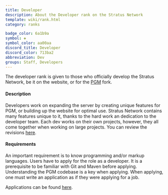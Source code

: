 ```yaml
---
title: Developer
description: About the Developer rank on the Stratus Network
template: wiki/rank.html
category: ranks

badge_color: 6a1b9a
symbol: ❖
symbol_color: aa00aa
discord_title: Developer
discord_color: 713ba2
abbreviation: Dev
groups: Staff, Developers
---
```


The developer rank is given to those who officially develop the Stratus Network, be it on the website, or for the [PGM](pgm) fork.

#### Description

Developers work on expanding the server by creating unique features for PGM, or building up the website for optimal use. Stratus Network contains many features unique to it, thanks to the hard work an dedication to the developer team. Each dev works on their own projects, however, they all come together when working on large projects. You can review the revisions [here](/stratus.network/revisions/plugins).

#### Requirements

An important requirement is to know programming and/or markup languages. Users have to apply for the role as a developer. It is a prerequisite to be familiar with Git and Maven before applying. Understanding the PGM codebase is a key when applying. When applying, one must write an application as if they were applying for a job. 

Applications can be found [here](https://stratus.network/forums/59ac44fba2e3a9000100004c).

